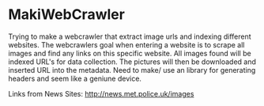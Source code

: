# MakiWebCrawler
Trying to make a webcrawler that extract image urls and indexing different websites.
The webcrawlers goal when entering a website is to scrape all images and find any links on this specific website.
All images found will be indexed URL's for data collection. 
The pictures will then be downloaded and inserted URL into the metadata.
Need to make/ use an library for generating headers and seem like a geniune device.


Links from News Sites:
  http://news.met.police.uk/images
